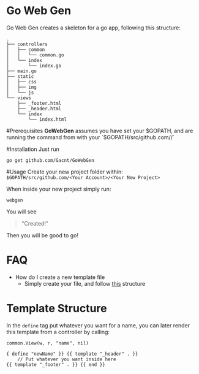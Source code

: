 # Go Web Gen
Go Web Gen creates a skeleton for a go app, following this structure:

```
.
├── controllers
│   ├── common
│   │   └── common.go
│   └── index
│       └── index.go
├── main.go
├── static
│   ├── css
│   ├── img
│   └── js
└── views
    ├── _footer.html
    ├── _header.html
    └── index
        └── index.html
```

#Prerequisites
**GoWebGen** assumes you have set your $GOPATH, and are running the command from with your `$GOPATH/src/github.com/<Your Account>/<Your New Project>`

#Installation
Just run
```
go get github.com/Gacnt/GoWebGen
```

#Usage
Create your new project folder within:
`$GOPATH/src/github.com/<Your Account>/<Your New Project>`

When inside your new project simply run:

```
webgen
```

You will see 

>"Created!"

Then you will be good to go!

# FAQ
- How do I create a new template file
  - Simply create your file, and follow [this](#tstruct) structure


# Template Structure <a name='tstruct'/>

In the `define` tag put whatever you want for a name, you can later render this template from a controller by calling:

```
common.View(w, r, "name", nil)
```

```
{ define "newName" }} {{ template "_header" . }}
    // Put whatever you want inside here 
{{ template "_footer" . }} {{ end }}
```
